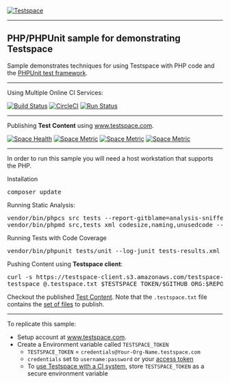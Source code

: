 [![Testspace](http://www.testspace.com/img/Testspace.png)](http://www.testspace.com)

***

## PHP/PHPUnit sample for demonstrating Testspace 

Sample demonstrates techniques for using Testspace with PHP code and the [PHPUnit test framework](https://phpunit.de/).

***
Using Multiple Online CI Services:

[![Build Status](https://travis-ci.org/testspace-samples/php.phpunit.svg?branch=master)](https://travis-ci.org/testspace-samples/php.phpunit)
[![CircleCI](https://circleci.com/gh/testspace-samples/php.phpunit.svg?style=svg)](https://circleci.com/gh/testspace-samples/php.phpunit)
[![Run Status](https://api.shippable.com/projects/57029e282a8192902e1b8d56/badge?branch=master)](https://app.shippable.com/projects/57029e282a8192902e1b8d56)

***
Publishing **Test Content** using www.testspace.com.

[![Space Health](https://samples.testspace.com/spaces/788/badge)](https://samples.testspace.com/spaces/788 "Test Cases")
[![Space Metric](https://samples.testspace.com/spaces/788/metrics/727/badge)](https://samples.testspace.com/spaces/788/schema/Code%20Coverage "Code Coverage (methods)")
[![Space Metric](https://samples.testspace.com/spaces/788/metrics/728/badge)](https://samples.testspace.com/spaces/788/schema/Code%20Coverage "Code Coverage (statements)")
[![Space Metric](https://samples.testspace.com/spaces/788/metrics/729/badge)](https://samples.testspace.com/spaces/788/schema/Static%20Analysis "Static Analysis (issues)")


***

In order to run this sample you will need a host workstation that supports the PHP.

Installation
<pre>
composer update
</pre>

Running Static Analysis: 

<pre>
vendor/bin/phpcs src tests --report-gitblame=analysis-sniffer-blame.txt --report-checkstyle=analysis-sniffer.xml
vendor/bin/phpmd src,tests xml codesize,naming,unusedcode --reportfile analysis-mess.xml
</pre>

Running Tests with Code Coverage
<pre>
vendor/bin/phpunit tests/unit --log-junit tests-results.xml --coverage-clover coverage.xml
</pre>

Pushing Content using **Testspace client**: 

<pre>
curl -s https://testspace-client.s3.amazonaws.com/testspace-linux.tgz | sudo tar -zxvf- -C /usr/local/bin
testspace @.testspace.txt $TESTSPACE_TOKEN/$GITHUB_ORG:$REPO_NAME/$BRANCH_NAME#$BUILD_NUMBER
</pre> 

Checkout the published [Test Content](https://samples.testspace.com/projects/testspace-samples:php.phpunit). Note that the `.testspace.txt` file contains the [set of files](http://help.testspace.com/how-to:publish-content#publishing-via-content-list-file) to publish. 

***

To replicate this sample: 
  - Setup account at www.testspace.com.
  - Create a Environment variable called `TESTSPACE_TOKEN`
     - `TESTSPACE_TOKEN` = `credentials@Your-Org-Name.testspace.com`
     - `credentials` set to `username:password` or your [access token](http://help.testspace.com/reference:client-reference#login-credentials)
     - To [use Testspace with a CI system](http://help.testspace.com/how-to:add-to-ci-workflow), store `TESTSPACE_TOKEN` as a secure environment variable
     
